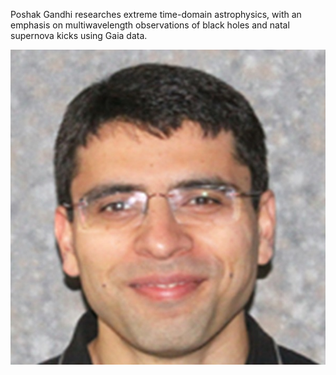 Poshak Gandhi researches extreme time-domain astrophysics, with an emphasis on multiwavelength observations of black holes and natal supernova kicks using Gaia data.


![Poshak_face](/assets/images/thumbnail_nnkeoelchakplmen.jpeg)
